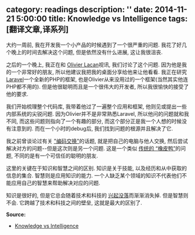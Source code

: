 category: readings
description: ''
date: 2014-11-21 5:00:00
title: Knowledge vs Intelligence
tags: [翻译文章,译系列]
---

<p>大约一周前, 我在开发我一个小产品的时候遇到了一个很严重的问题. 我花了好几个晚上的时间去解决这个问题, 但是依然没有什么进展, 这让我很沮丧.</p>

<p>之后的一个晚上, 我正在和 <a href="https://twitter.com/olivierlacan">Olivier Lacan</a>视讯, 我们讨论了这个问题. 因为他是我的一个非常好的朋友, 所以他建议我把我的桌面分享给他来让他看看. 我正在研究 <a href="http://laravel.com/">Laravel</a>一个全新的PHP的框架, 也是Olivier从来没用过的一个框架(当然其实他连PHP都不用的). 但是他很聪明而且是一个很伟大的开发者, 所以我很愉快的接受了他的要求.</p>

<p>我们开始梳理整个代码库, 我带着他过了一遍整个应用和框架,  他则见或提出一些内部系统的尖锐问题. 因为Olivier并不是非常熟悉Laravel, 所以他问的问题就和我不同, 而这些问题则指向了一个有趣的部分, 而这个部分正是我一个人想的时候没有注意到的. 而在一个小时的debug后, 我们找到问题的根源并且解决了它.</p>

<p>我之前曾谈论过有关 <a href="http://acolangelo.com/blog/switch-programming">"编码交换"</a>的话题, 就是把自己的电脑与他人交换, 然后尝试解决对方的问题--但是这次则是另一个问题. 这是一个类似 <a href="http://en.wikipedia.org/wiki/Rubber_duck_debugging">传统的 “橡皮鸭”</a>的问题, 不同的是有一个可信任的聪明的朋友.</p>

<p>这里的关键在于知识和智慧之间的区别. 知识是关于技能, 以及经历和从中获取的信息的集合. 智慧则是应用知识的能力.  一个人缺乏某个领域的知识不代表他们不能应用自己的智慧来帮助解决对应的问题.</p>

<p>知识是很好的, 但是它总会随着技术和科技的 <a href="http://alistapart.com/blog/post/overwhelmed-by-code">兴起没落</a>而渐渐消失掉. 但是智慧则不会. 它跨越了技术和科技之间的壁垒, 这就是最大的区别了.</p>

<p><strong>Source:</strong></p>

<ul>
<li><a href="http://alistapart.com/blog/post/knowledge-vs-intelligence">Knowledge vs Intelligence</a></li>
</ul>
